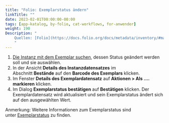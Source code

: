 ```yaml
---
title: "Folio: Exemplarstatus ändern"
linkTitle: ""
date: 2023-02-01T00:00:00-00:00
tags: [app-katalog, by-folio, cat-workflows, for-anwender]
weight: 190
Description: "
    Quellen: [Folio](https://docs.folio.org/docs/metadata/inventory/#marking-item-status) & [GBV](https://info.gbv.de/pages/viewpage.action?pageId=852492517)
    "
---
```


1.  [Die Instanz mit dem Exemplar suchen](https://info.gbv.de/display/FOLIOGBVEXTERN/Folio%3A+Datensatz+suchen+im+Katalog), dessen Status geändert werden soll und sie auswählen.
2.  In der Ansicht **Details des Instanzdatensatzes** im Abschnitt **Bestände** auf den **Barcode des Exemplars** klicken.
3.  Im Fenster **Details des Exemplardatensatz** auf **Aktionen > Als .... markieren** klicken.
4.  Im Dialog **Exemplarstatus bestätigen** auf **Bestätigen** klicken. Der Exemplardatensatz wird aktualisiert und sein Exemplarstatus ändert sich auf den ausgewählten Wert.

Anmerkung: Weitere Informationen zum Exemplarstatus sind unter [Exemplarstatus](https://info.gbv.de/display/FOLIOGBVEXTERN/Exemplarstatus) zu finden.
